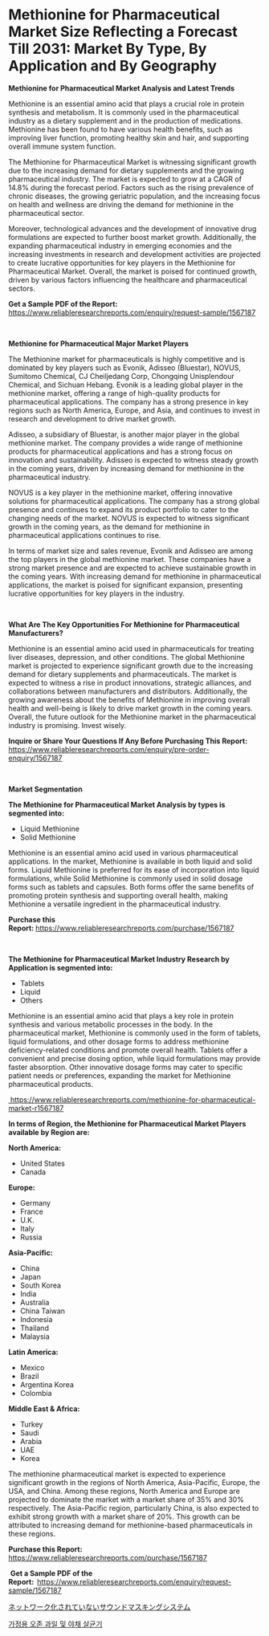 <p><h1>Methionine for Pharmaceutical Market Size Reflecting a Forecast Till 2031: Market By Type, By Application and By Geography</h1></p><p><strong>Methionine for Pharmaceutical Market Analysis and Latest Trends</strong></p>
<p><p>Methionine is an essential amino acid that plays a crucial role in protein synthesis and metabolism. It is commonly used in the pharmaceutical industry as a dietary supplement and in the production of medications. Methionine has been found to have various health benefits, such as improving liver function, promoting healthy skin and hair, and supporting overall immune system function.</p><p>The Methionine for Pharmaceutical Market is witnessing significant growth due to the increasing demand for dietary supplements and the growing pharmaceutical industry. The market is expected to grow at a CAGR of 14.8% during the forecast period. Factors such as the rising prevalence of chronic diseases, the growing geriatric population, and the increasing focus on health and wellness are driving the demand for methionine in the pharmaceutical sector.</p><p>Moreover, technological advances and the development of innovative drug formulations are expected to further boost market growth. Additionally, the expanding pharmaceutical industry in emerging economies and the increasing investments in research and development activities are projected to create lucrative opportunities for key players in the Methionine for Pharmaceutical Market. Overall, the market is poised for continued growth, driven by various factors influencing the healthcare and pharmaceutical sectors.</p></p>
<p><strong>Get a Sample PDF of the Report:&nbsp;</strong> <a href="https://www.reliableresearchreports.com/enquiry/request-sample/1567187">https://www.reliableresearchreports.com/enquiry/request-sample/1567187</a></p>
<p>&nbsp;</p>
<p><strong>Methionine for Pharmaceutical Major Market Players</strong></p>
<p><p>The Methionine market for pharmaceuticals is highly competitive and is dominated by key players such as Evonik, Adisseo (Bluestar), NOVUS, Sumitomo Chemical, CJ Cheiljedang Corp, Chongqing Unisplendour Chemical, and Sichuan Hebang. Evonik is a leading global player in the methionine market, offering a range of high-quality products for pharmaceutical applications. The company has a strong presence in key regions such as North America, Europe, and Asia, and continues to invest in research and development to drive market growth.</p><p>Adisseo, a subsidiary of Bluestar, is another major player in the global methionine market. The company provides a wide range of methionine products for pharmaceutical applications and has a strong focus on innovation and sustainability. Adisseo is expected to witness steady growth in the coming years, driven by increasing demand for methionine in the pharmaceutical industry.</p><p>NOVUS is a key player in the methionine market, offering innovative solutions for pharmaceutical applications. The company has a strong global presence and continues to expand its product portfolio to cater to the changing needs of the market. NOVUS is expected to witness significant growth in the coming years, as the demand for methionine in pharmaceutical applications continues to rise.</p><p>In terms of market size and sales revenue, Evonik and Adisseo are among the top players in the global methionine market. These companies have a strong market presence and are expected to achieve sustainable growth in the coming years. With increasing demand for methionine in pharmaceutical applications, the market is poised for significant expansion, presenting lucrative opportunities for key players in the industry.</p></p>
<p>&nbsp;</p>
<p><strong>What Are The Key Opportunities For Methionine for Pharmaceutical Manufacturers?</strong></p>
<p><p>Methionine is an essential amino acid used in pharmaceuticals for treating liver diseases, depression, and other conditions. The global Methionine market is projected to experience significant growth due to the increasing demand for dietary supplements and pharmaceuticals. The market is expected to witness a rise in product innovations, strategic alliances, and collaborations between manufacturers and distributors. Additionally, the growing awareness about the benefits of Methionine in improving overall health and well-being is likely to drive market growth in the coming years. Overall, the future outlook for the Methionine market in the pharmaceutical industry is promising.  Invest wisely.</p></p>
<p><strong>Inquire or Share Your Questions If Any Before Purchasing This Report:</strong> <a href="https://www.reliableresearchreports.com/enquiry/pre-order-enquiry/1567187">https://www.reliableresearchreports.com/enquiry/pre-order-enquiry/1567187</a></p>
<p>&nbsp;</p>
<p><strong>Market Segmentation</strong></p>
<p><strong>The Methionine for Pharmaceutical Market Analysis by types is segmented into:</strong></p>
<p><ul><li>Liquid Methionine</li><li>Solid Methionine</li></ul></p>
<p><p>Methionine is an essential amino acid used in various pharmaceutical applications. In the market, Methionine is available in both liquid and solid forms. Liquid Methionine is preferred for its ease of incorporation into liquid formulations, while Solid Methionine is commonly used in solid dosage forms such as tablets and capsules. Both forms offer the same benefits of promoting protein synthesis and supporting overall health, making Methionine a versatile ingredient in the pharmaceutical industry.</p></p>
<p><strong>Purchase this Report:&nbsp;</strong><a href="https://www.reliableresearchreports.com/purchase/1567187">https://www.reliableresearchreports.com/purchase/1567187</a></p>
<p>&nbsp;</p>
<p><strong>The Methionine for Pharmaceutical Market Industry Research by Application is segmented into:</strong></p>
<p><ul><li>Tablets</li><li>Liquid</li><li>Others</li></ul></p>
<p><p>Methionine is an essential amino acid that plays a key role in protein synthesis and various metabolic processes in the body. In the pharmaceutical market, Methionine is commonly used in the form of tablets, liquid formulations, and other dosage forms to address methionine deficiency-related conditions and promote overall health. Tablets offer a convenient and precise dosing option, while liquid formulations may provide faster absorption. Other innovative dosage forms may cater to specific patient needs or preferences, expanding the market for Methionine pharmaceutical products.</p></p>
<p><a href="https://www.reliableresearchreports.com/methionine-for-pharmaceutical-market-r1567187">&nbsp;https://www.reliableresearchreports.com/methionine-for-pharmaceutical-market-r1567187</a></p>
<p><strong>In terms of Region, the Methionine for Pharmaceutical Market Players available by Region are:</strong></p>
<p>
    <p> <strong> North America: </strong>
        <ul>
            <li>United States</li>
            <li>Canada</li>
        </ul>
        </p> 
    <p> <strong> Europe: </strong>
        <ul>
            <li>Germany</li>
            <li>France</li>
            <li>U.K.</li>
            <li>Italy</li>
            <li>Russia</li>
        </ul>
        </p> 
    <p> <strong> Asia-Pacific: </strong>
        <ul>
            <li>China</li>
            <li>Japan</li>
            <li>South Korea</li>
            <li>India</li>
            <li>Australia</li>
            <li>China Taiwan</li>
            <li>Indonesia</li>
            <li>Thailand</li>
            <li>Malaysia</li>
        </ul>
        </p> 
    <p> <strong> Latin America: </strong>
        <ul>
            <li>Mexico</li>
            <li>Brazil</li>
            <li>Argentina Korea</li>
            <li>Colombia</li>
        </ul>
        </p> 
    <p> <strong> Middle East & Africa: </strong>
        <ul>
            <li>Turkey</li>
            <li>Saudi</li>
            <li>Arabia</li>
            <li>UAE</li>
            <li>Korea</li>
        </ul>
    </p>
    </p>
<p><p>The methionine pharmaceutical market is expected to experience significant growth in the regions of North America, Asia-Pacific, Europe, the USA, and China. Among these regions, North America and Europe are projected to dominate the market with a market share of 35% and 30% respectively. The Asia-Pacific region, particularly China, is also expected to exhibit strong growth with a market share of 20%. This growth can be attributed to increasing demand for methionine-based pharmaceuticals in these regions.</p></p>
<p><strong>Purchase this Report: </strong><a href="https://www.reliableresearchreports.com/purchase/1567187">https://www.reliableresearchreports.com/purchase/1567187</a></p>
<p>&nbsp;<strong>Get a Sample PDF of the Report:&nbsp;&nbsp;</strong><a href="https://www.reliableresearchreports.com/enquiry/request-sample/1567187">https://www.reliableresearchreports.com/enquiry/request-sample/1567187</a></p>
<p><strong></strong></p>
<p><p><a href="https://medium.com/@jordymiller39/%E3%83%8E%E3%83%B3%E3%83%8D%E3%83%83%E3%83%88%E3%83%AF%E3%83%BC%E3%82%AF%E9%9F%B3%E9%9F%BF%E9%81%AE%E8%94%BD%E3%82%B7%E3%82%B9%E3%83%86%E3%83%A0%E5%B8%82%E5%A0%B4%E3%81%AF-%E5%B8%82%E5%A0%B4%E3%82%B7%E3%82%A7%E3%82%A2-%E3%82%B5%E3%82%A4%E3%82%BA-2031%E5%B9%B4%E3%81%BE%E3%81%A7%E3%81%AE%E4%BA%88%E6%B8%AC%E3%81%AB%E7%84%A6%E7%82%B9%E3%82%92%E5%BD%93%E3%81%A6%E3%81%A6%E3%81%84%E3%81%BE%E3%81%99-28a8fbc0ec34">ネットワーク化されていないサウンドマスキングシステム</a></p><p><a href="https://medium.com/@jewelmohr02/%EC%A3%BC%ED%83%9D%EC%9A%A9-%EC%98%A4%EC%A1%B4-%EA%B3%BC%EC%9D%BC-%EB%B0%8F-%EC%B1%84%EC%86%8C-%EC%82%B4%EA%B7%A0%EA%B8%B0-%EC%8B%9C%EC%9E%A5-%EC%A0%90%EC%9C%A0%EC%9C%A8-%EB%B3%80%ED%99%94-%EB%B0%8F-%EC%8B%9C%EC%9E%A5-%EC%84%B1%EC%9E%A5-%EB%8F%99%ED%96%A5-2024-2031-ce247549ea7a">가정용 오존 과일 및 야채 살균기</a></p></p>